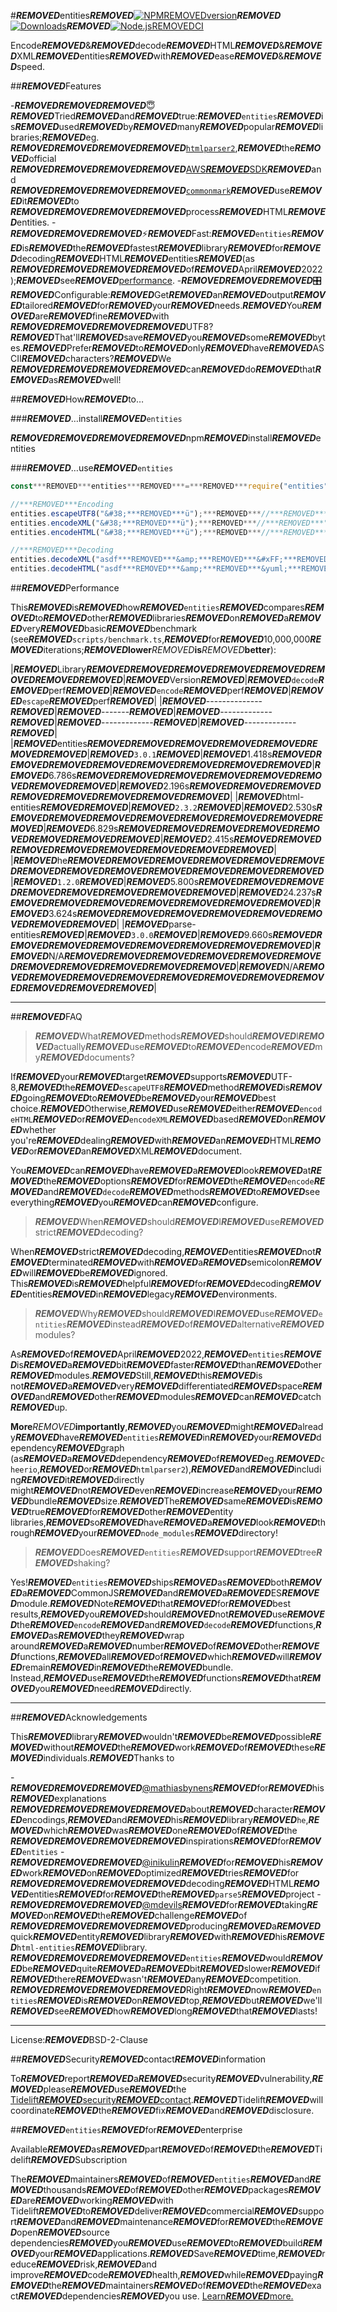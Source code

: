 #***REMOVED***entities***REMOVED***[![NPM***REMOVED***version](https://img.shields.io/npm/v/entities.svg)](https://npmjs.org/package/entities)***REMOVED***[![Downloads](https://img.shields.io/npm/dm/entities.svg)](https://npmjs.org/package/entities)***REMOVED***[![Node.js***REMOVED***CI](https://github.com/fb55/entities/actions/workflows/nodejs-test.yml/badge.svg)](https://github.com/fb55/entities/actions/workflows/nodejs-test.yml)

Encode***REMOVED***&***REMOVED***decode***REMOVED***HTML***REMOVED***&***REMOVED***XML***REMOVED***entities***REMOVED***with***REMOVED***ease***REMOVED***&***REMOVED***speed.

##***REMOVED***Features

-***REMOVED******REMOVED******REMOVED***😇***REMOVED***Tried***REMOVED***and***REMOVED***true:***REMOVED***`entities`***REMOVED***is***REMOVED***used***REMOVED***by***REMOVED***many***REMOVED***popular***REMOVED***libraries;***REMOVED***eg.
***REMOVED******REMOVED******REMOVED******REMOVED***[`htmlparser2`](https://github.com/fb55/htmlparser2),***REMOVED***the***REMOVED***official
***REMOVED******REMOVED******REMOVED******REMOVED***[AWS***REMOVED***SDK](https://github.com/aws/aws-sdk-js-v3)***REMOVED***and
***REMOVED******REMOVED******REMOVED******REMOVED***[`commonmark`](https://github.com/commonmark/commonmark.js)***REMOVED***use***REMOVED***it***REMOVED***to
***REMOVED******REMOVED******REMOVED******REMOVED***process***REMOVED***HTML***REMOVED***entities.
-***REMOVED******REMOVED******REMOVED***⚡️***REMOVED***Fast:***REMOVED***`entities`***REMOVED***is***REMOVED***the***REMOVED***fastest***REMOVED***library***REMOVED***for***REMOVED***decoding***REMOVED***HTML***REMOVED***entities***REMOVED***(as
***REMOVED******REMOVED******REMOVED******REMOVED***of***REMOVED***April***REMOVED***2022);***REMOVED***see***REMOVED***[performance](#performance).
-***REMOVED******REMOVED******REMOVED***🎛***REMOVED***Configurable:***REMOVED***Get***REMOVED***an***REMOVED***output***REMOVED***tailored***REMOVED***for***REMOVED***your***REMOVED***needs.***REMOVED***You***REMOVED***are***REMOVED***fine***REMOVED***with
***REMOVED******REMOVED******REMOVED******REMOVED***UTF8?***REMOVED***That'll***REMOVED***save***REMOVED***you***REMOVED***some***REMOVED***bytes.***REMOVED***Prefer***REMOVED***to***REMOVED***only***REMOVED***have***REMOVED***ASCII***REMOVED***characters?***REMOVED***We
***REMOVED******REMOVED******REMOVED******REMOVED***can***REMOVED***do***REMOVED***that***REMOVED***as***REMOVED***well!

##***REMOVED***How***REMOVED***to…

###***REMOVED***…install***REMOVED***`entities`

***REMOVED******REMOVED******REMOVED******REMOVED***npm***REMOVED***install***REMOVED***entities

###***REMOVED***…use***REMOVED***`entities`

```javascript
const***REMOVED***entities***REMOVED***=***REMOVED***require("entities");

//***REMOVED***Encoding
entities.escapeUTF8("&#38;***REMOVED***ü");***REMOVED***//***REMOVED***"&amp;#38;***REMOVED***ü"
entities.encodeXML("&#38;***REMOVED***ü");***REMOVED***//***REMOVED***"&amp;#38;***REMOVED***&#xfc;"
entities.encodeHTML("&#38;***REMOVED***ü");***REMOVED***//***REMOVED***"&amp;&num;38&semi;***REMOVED***&uuml;"

//***REMOVED***Decoding
entities.decodeXML("asdf***REMOVED***&amp;***REMOVED***&#xFF;***REMOVED***&#xFC;***REMOVED***&apos;");***REMOVED***//***REMOVED***"asdf***REMOVED***&***REMOVED***ÿ***REMOVED***ü***REMOVED***'"
entities.decodeHTML("asdf***REMOVED***&amp;***REMOVED***&yuml;***REMOVED***&uuml;***REMOVED***&apos;");***REMOVED***//***REMOVED***"asdf***REMOVED***&***REMOVED***ÿ***REMOVED***ü***REMOVED***'"
```

##***REMOVED***Performance

This***REMOVED***is***REMOVED***how***REMOVED***`entities`***REMOVED***compares***REMOVED***to***REMOVED***other***REMOVED***libraries***REMOVED***on***REMOVED***a***REMOVED***very***REMOVED***basic***REMOVED***benchmark
(see***REMOVED***`scripts/benchmark.ts`,***REMOVED***for***REMOVED***10,000,000***REMOVED***iterations;***REMOVED*****lower***REMOVED***is***REMOVED***better**):

|***REMOVED***Library***REMOVED******REMOVED******REMOVED******REMOVED******REMOVED******REMOVED******REMOVED******REMOVED***|***REMOVED***Version***REMOVED***|***REMOVED***`decode`***REMOVED***perf***REMOVED***|***REMOVED***`encode`***REMOVED***perf***REMOVED***|***REMOVED***`escape`***REMOVED***perf***REMOVED***|
|***REMOVED***--------------***REMOVED***|***REMOVED***-------***REMOVED***|***REMOVED***-------------***REMOVED***|***REMOVED***-------------***REMOVED***|***REMOVED***-------------***REMOVED***|
|***REMOVED***entities***REMOVED******REMOVED******REMOVED******REMOVED******REMOVED******REMOVED******REMOVED***|***REMOVED***`3.0.1`***REMOVED***|***REMOVED***1.418s***REMOVED******REMOVED******REMOVED******REMOVED******REMOVED******REMOVED******REMOVED******REMOVED***|***REMOVED***6.786s***REMOVED******REMOVED******REMOVED******REMOVED******REMOVED******REMOVED******REMOVED******REMOVED***|***REMOVED***2.196s***REMOVED******REMOVED******REMOVED******REMOVED******REMOVED******REMOVED******REMOVED******REMOVED***|
|***REMOVED***html-entities***REMOVED******REMOVED***|***REMOVED***`2.3.2`***REMOVED***|***REMOVED***2.530s***REMOVED******REMOVED******REMOVED******REMOVED******REMOVED******REMOVED******REMOVED******REMOVED***|***REMOVED***6.829s***REMOVED******REMOVED******REMOVED******REMOVED******REMOVED******REMOVED******REMOVED******REMOVED***|***REMOVED***2.415s***REMOVED******REMOVED******REMOVED******REMOVED******REMOVED******REMOVED******REMOVED******REMOVED***|
|***REMOVED***he***REMOVED******REMOVED******REMOVED******REMOVED******REMOVED******REMOVED******REMOVED******REMOVED******REMOVED******REMOVED******REMOVED******REMOVED******REMOVED***|***REMOVED***`1.2.0`***REMOVED***|***REMOVED***5.800s***REMOVED******REMOVED******REMOVED******REMOVED******REMOVED******REMOVED******REMOVED******REMOVED***|***REMOVED***24.237s***REMOVED******REMOVED******REMOVED******REMOVED******REMOVED******REMOVED******REMOVED***|***REMOVED***3.624s***REMOVED******REMOVED******REMOVED******REMOVED******REMOVED******REMOVED******REMOVED******REMOVED***|
|***REMOVED***parse-entities***REMOVED***|***REMOVED***`3.0.0`***REMOVED***|***REMOVED***9.660s***REMOVED******REMOVED******REMOVED******REMOVED******REMOVED******REMOVED******REMOVED******REMOVED***|***REMOVED***N/A***REMOVED******REMOVED******REMOVED******REMOVED******REMOVED******REMOVED******REMOVED******REMOVED******REMOVED******REMOVED******REMOVED***|***REMOVED***N/A***REMOVED******REMOVED******REMOVED******REMOVED******REMOVED******REMOVED******REMOVED******REMOVED******REMOVED******REMOVED******REMOVED***|

---

##***REMOVED***FAQ

>***REMOVED***What***REMOVED***methods***REMOVED***should***REMOVED***I***REMOVED***actually***REMOVED***use***REMOVED***to***REMOVED***encode***REMOVED***my***REMOVED***documents?

If***REMOVED***your***REMOVED***target***REMOVED***supports***REMOVED***UTF-8,***REMOVED***the***REMOVED***`escapeUTF8`***REMOVED***method***REMOVED***is***REMOVED***going***REMOVED***to***REMOVED***be***REMOVED***your***REMOVED***best
choice.***REMOVED***Otherwise,***REMOVED***use***REMOVED***either***REMOVED***`encodeHTML`***REMOVED***or***REMOVED***`encodeXML`***REMOVED***based***REMOVED***on***REMOVED***whether
you're***REMOVED***dealing***REMOVED***with***REMOVED***an***REMOVED***HTML***REMOVED***or***REMOVED***an***REMOVED***XML***REMOVED***document.

You***REMOVED***can***REMOVED***have***REMOVED***a***REMOVED***look***REMOVED***at***REMOVED***the***REMOVED***options***REMOVED***for***REMOVED***the***REMOVED***`encode`***REMOVED***and***REMOVED***`decode`***REMOVED***methods***REMOVED***to***REMOVED***see
everything***REMOVED***you***REMOVED***can***REMOVED***configure.

>***REMOVED***When***REMOVED***should***REMOVED***I***REMOVED***use***REMOVED***strict***REMOVED***decoding?

When***REMOVED***strict***REMOVED***decoding,***REMOVED***entities***REMOVED***not***REMOVED***terminated***REMOVED***with***REMOVED***a***REMOVED***semicolon***REMOVED***will***REMOVED***be***REMOVED***ignored.
This***REMOVED***is***REMOVED***helpful***REMOVED***for***REMOVED***decoding***REMOVED***entities***REMOVED***in***REMOVED***legacy***REMOVED***environments.

>***REMOVED***Why***REMOVED***should***REMOVED***I***REMOVED***use***REMOVED***`entities`***REMOVED***instead***REMOVED***of***REMOVED***alternative***REMOVED***modules?

As***REMOVED***of***REMOVED***April***REMOVED***2022,***REMOVED***`entities`***REMOVED***is***REMOVED***a***REMOVED***bit***REMOVED***faster***REMOVED***than***REMOVED***other***REMOVED***modules.***REMOVED***Still,***REMOVED***this***REMOVED***is
not***REMOVED***a***REMOVED***very***REMOVED***differentiated***REMOVED***space***REMOVED***and***REMOVED***other***REMOVED***modules***REMOVED***can***REMOVED***catch***REMOVED***up.

**More***REMOVED***importantly**,***REMOVED***you***REMOVED***might***REMOVED***already***REMOVED***have***REMOVED***`entities`***REMOVED***in***REMOVED***your***REMOVED***dependency***REMOVED***graph
(as***REMOVED***a***REMOVED***dependency***REMOVED***of***REMOVED***eg.***REMOVED***`cheerio`,***REMOVED***or***REMOVED***`htmlparser2`),***REMOVED***and***REMOVED***including***REMOVED***it***REMOVED***directly
might***REMOVED***not***REMOVED***even***REMOVED***increase***REMOVED***your***REMOVED***bundle***REMOVED***size.***REMOVED***The***REMOVED***same***REMOVED***is***REMOVED***true***REMOVED***for***REMOVED***other***REMOVED***entity
libraries,***REMOVED***so***REMOVED***have***REMOVED***a***REMOVED***look***REMOVED***through***REMOVED***your***REMOVED***`node_modules`***REMOVED***directory!

>***REMOVED***Does***REMOVED***`entities`***REMOVED***support***REMOVED***tree***REMOVED***shaking?

Yes!***REMOVED***`entities`***REMOVED***ships***REMOVED***as***REMOVED***both***REMOVED***a***REMOVED***CommonJS***REMOVED***and***REMOVED***a***REMOVED***ES***REMOVED***module.***REMOVED***Note***REMOVED***that***REMOVED***for***REMOVED***best
results,***REMOVED***you***REMOVED***should***REMOVED***not***REMOVED***use***REMOVED***the***REMOVED***`encode`***REMOVED***and***REMOVED***`decode`***REMOVED***functions,***REMOVED***as***REMOVED***they***REMOVED***wrap
around***REMOVED***a***REMOVED***number***REMOVED***of***REMOVED***other***REMOVED***functions,***REMOVED***all***REMOVED***of***REMOVED***which***REMOVED***will***REMOVED***remain***REMOVED***in***REMOVED***the***REMOVED***bundle.
Instead,***REMOVED***use***REMOVED***the***REMOVED***functions***REMOVED***that***REMOVED***you***REMOVED***need***REMOVED***directly.

---

##***REMOVED***Acknowledgements

This***REMOVED***library***REMOVED***wouldn't***REMOVED***be***REMOVED***possible***REMOVED***without***REMOVED***the***REMOVED***work***REMOVED***of***REMOVED***these***REMOVED***individuals.***REMOVED***Thanks
to

-***REMOVED******REMOVED******REMOVED***[@mathiasbynens](https://github.com/mathiasbynens)***REMOVED***for***REMOVED***his***REMOVED***explanations
***REMOVED******REMOVED******REMOVED******REMOVED***about***REMOVED***character***REMOVED***encodings,***REMOVED***and***REMOVED***his***REMOVED***library***REMOVED***`he`,***REMOVED***which***REMOVED***was***REMOVED***one***REMOVED***of***REMOVED***the
***REMOVED******REMOVED******REMOVED******REMOVED***inspirations***REMOVED***for***REMOVED***`entities`
-***REMOVED******REMOVED******REMOVED***[@inikulin](https://github.com/inikulin)***REMOVED***for***REMOVED***his***REMOVED***work***REMOVED***on***REMOVED***optimized***REMOVED***tries***REMOVED***for
***REMOVED******REMOVED******REMOVED******REMOVED***decoding***REMOVED***HTML***REMOVED***entities***REMOVED***for***REMOVED***the***REMOVED***`parse5`***REMOVED***project
-***REMOVED******REMOVED******REMOVED***[@mdevils](https://github.com/mdevils)***REMOVED***for***REMOVED***taking***REMOVED***on***REMOVED***the***REMOVED***challenge***REMOVED***of
***REMOVED******REMOVED******REMOVED******REMOVED***producing***REMOVED***a***REMOVED***quick***REMOVED***entity***REMOVED***library***REMOVED***with***REMOVED***his***REMOVED***`html-entities`***REMOVED***library.
***REMOVED******REMOVED******REMOVED******REMOVED***`entities`***REMOVED***would***REMOVED***be***REMOVED***quite***REMOVED***a***REMOVED***bit***REMOVED***slower***REMOVED***if***REMOVED***there***REMOVED***wasn't***REMOVED***any***REMOVED***competition.
***REMOVED******REMOVED******REMOVED******REMOVED***Right***REMOVED***now***REMOVED***`entities`***REMOVED***is***REMOVED***on***REMOVED***top,***REMOVED***but***REMOVED***we'll***REMOVED***see***REMOVED***how***REMOVED***long***REMOVED***that***REMOVED***lasts!

---

License:***REMOVED***BSD-2-Clause

##***REMOVED***Security***REMOVED***contact***REMOVED***information

To***REMOVED***report***REMOVED***a***REMOVED***security***REMOVED***vulnerability,***REMOVED***please***REMOVED***use***REMOVED***the
[Tidelift***REMOVED***security***REMOVED***contact](https://tidelift.com/security).***REMOVED***Tidelift***REMOVED***will
coordinate***REMOVED***the***REMOVED***fix***REMOVED***and***REMOVED***disclosure.

##***REMOVED***`entities`***REMOVED***for***REMOVED***enterprise

Available***REMOVED***as***REMOVED***part***REMOVED***of***REMOVED***the***REMOVED***Tidelift***REMOVED***Subscription

The***REMOVED***maintainers***REMOVED***of***REMOVED***`entities`***REMOVED***and***REMOVED***thousands***REMOVED***of***REMOVED***other***REMOVED***packages***REMOVED***are***REMOVED***working***REMOVED***with
Tidelift***REMOVED***to***REMOVED***deliver***REMOVED***commercial***REMOVED***support***REMOVED***and***REMOVED***maintenance***REMOVED***for***REMOVED***the***REMOVED***open***REMOVED***source
dependencies***REMOVED***you***REMOVED***use***REMOVED***to***REMOVED***build***REMOVED***your***REMOVED***applications.***REMOVED***Save***REMOVED***time,***REMOVED***reduce***REMOVED***risk,***REMOVED***and
improve***REMOVED***code***REMOVED***health,***REMOVED***while***REMOVED***paying***REMOVED***the***REMOVED***maintainers***REMOVED***of***REMOVED***the***REMOVED***exact***REMOVED***dependencies***REMOVED***you
use.
[Learn***REMOVED***more.](https://tidelift.com/subscription/pkg/npm-entities?utm_source=npm-entities&utm_medium=referral&utm_campaign=enterprise&utm_term=repo)
